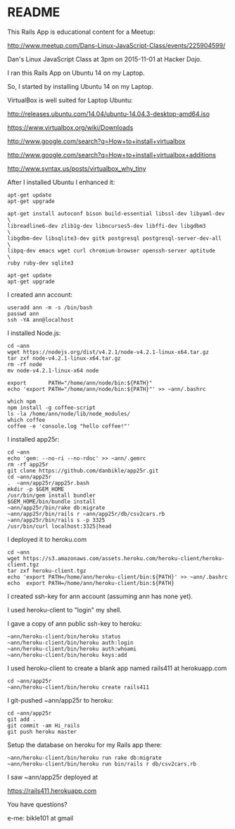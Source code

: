 README
======

This Rails App is educational content for a Meetup:

http://www.meetup.com/Dans-Linux-JavaScript-Class/events/225904599/

Dan's Linux JavaScript Class at 3pm on 2015-11-01 at Hacker Dojo.

I ran this Rails App on Ubuntu 14 on my Laptop.

So,
I started by installing Ubuntu 14 on my Laptop.

VirtualBox is well suited for Laptop Ubuntu:

http://releases.ubuntu.com/14.04/ubuntu-14.04.3-desktop-amd64.iso

https://www.virtualbox.org/wiki/Downloads

http://www.google.com/search?q=How+to+install+virtualbox    

http://www.google.com/search?q=How+to+install+virtualbox+additions

http://www.syntax.us/posts/virtualbox_why_tiny

After I installed Ubuntu I enhanced it:
```
apt-get update
apt-get upgrade

apt-get install autoconf bison build-essential libssl-dev libyaml-dev \
libreadline6-dev zlib1g-dev libncurses5-dev libffi-dev libgdbm3       \
libgdbm-dev libsqlite3-dev gitk postgresql postgresql-server-dev-all  \
libpq-dev emacs wget curl chromium-browser openssh-server aptitude    \
ruby ruby-dev sqlite3

apt-get update
apt-get upgrade
```
I created ann account:
```
useradd ann -m -s /bin/bash
passwd ann
ssh -YA ann@localhost
```
I installed Node.js:
```
cd ~ann
wget https://nodejs.org/dist/v4.2.1/node-v4.2.1-linux-x64.tar.gz
tar zxf node-v4.2.1-linux-x64.tar.gz
rm -rf node
mv node-v4.2.1-linux-x64 node

export       PATH="/home/ann/node/bin:${PATH}"
echo 'export PATH="/home/ann/node/bin:${PATH}"' >> ~ann/.bashrc

which npm
npm install -g coffee-script
ls -la /home/ann/node/lib/node_modules/
which coffee
coffee -e 'console.log "hello coffee!"'
```
I installed app25r:
```
cd ~ann
echo 'gem: --no-ri --no-rdoc' >> ~ann/.gemrc
rm -rf app25r
git clone https://github.com/danbikle/app25r.git
cd ~ann/app25r
.  ~ann/app25r/app25r.bash
mkdir -p $GEM_HOME
/usr/bin/gem install bundler
$GEM_HOME/bin/bundle install
~ann/app25r/bin/rake db:migrate
~ann/app25r/bin/rails r ~ann/app25r/db/csv2cars.rb
~ann/app25r/bin/rails s -p 3325
/usr/bin/curl localhost:3325|head
```
I deployed it to heroku.com
```
cd ~ann
wget https://s3.amazonaws.com/assets.heroku.com/heroku-client/heroku-client.tgz
tar zxf heroku-client.tgz
echo 'export PATH=/home/ann/heroku-client/bin:${PATH}' >> ~ann/.bashrc
echo  export PATH=/home/ann/heroku-client/bin:${PATH}
```
I created ssh-key for ann account (assuming ann has none yet).

I used heroku-client to "login" my shell.

I gave a copy of ann public ssh-key to heroku:
```
~ann/heroku-client/bin/heroku status
~ann/heroku-client/bin/heroku auth:login
~ann/heroku-client/bin/heroku auth:whoami
~ann/heroku-client/bin/heroku keys:add
``` 
I used heroku-client to create a blank app named rails411 at herokuapp.com
```
cd ~ann/app25r
~ann/heroku-client/bin/heroku create rails411
``` 
I git-pushed ~ann/app25r to heroku:
```
cd ~ann/app25r
git add .
git commit -am Hi_rails
git push heroku master
``` 
Setup the database on heroku for my Rails app there:
```
~ann/heroku-client/bin/heroku run rake db:migrate
~ann/heroku-client/bin/heroku run bin/rails r db/csv2cars.rb
``` 
I saw ~ann/app25r deployed at 

https://rails411.herokuapp.com

You have questions?

e-me: bikle101 at gmail
